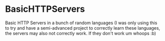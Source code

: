 # BasicHTTPServers
Basic HTTP Servers in a bunch of random languages (I was only using this to try and have a semi-advanced project to correctly learn these languages, the servers may also not correctly work.  If they don't work um whoops :b)
